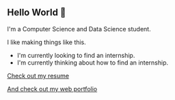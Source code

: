 ## Hello World 👋

I'm a Computer Science and Data Science student. 

I like making things like this.

- I'm currently looking to find an internship.
- I'm currently thinking about how to find an internship.
  
<!-- <img src="./www/public/monkey.webp" alt="monkey" width="200" /> -->

[Check out my resume](./logan_choi_resume.pdf)

[And check out my web portfolio](https://logcho.vercel.app/)


<!--
**logcho/logcho** is a ✨ _special_ ✨ repository because its `README.md` (this file) appears on your GitHub profile.

Here are some ideas to get you started:

- 🔭 I’m currently working on ...
- 🌱 I’m currently learning ...
- 👯 I’m looking to collaborate on ...
- 🤔 I’m looking for help with ...
- 💬 Ask me about ...
- 📫 How to reach me: ...
- 😄 Pronouns: ...
- ⚡ Fun fact: ...
-->

